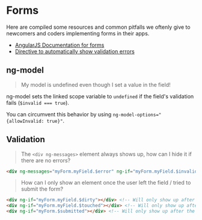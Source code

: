 # Forms

Here are compiled some resources and common pitfalls we oftenly give to newcomers and coders implementing forms in their apps.

- [AngularJS Documentation for forms](https://docs.angularjs.org/guide/forms)
- [Directive to automatically show validation errors](https://docs.angularjs.org/api/ngMessages/directive/ngMessages)

## ng-model

> My model is undefined even though I set a value in the field!

ng-model sets the linked scope variable to `undefined` if the field's validation fails (`$invalid === true`).

You can circumvent this behavior by using `ng-model-options="{allowInvalid: true}"`.

## Validation

> The `<div ng-messages>` element always shows up, how can I hide it if there are no errors?

```html
<div ng-messages="myForm.myField.$error" ng-if="myForm.myField.$invalid"></div>
```

> How can I only show an element once the user left the field / tried to submit the form?

```html
<div ng-if="myForm.myField.$dirty"></div> <!-- Will only show up after the field's value has been changed -->
<div ng-if="myForm.myField.$touched"></div> <!-- Will only show up after the field has been focused then unfocused -->
<div ng-if="myForm.$submitted"></div> <!-- Will only show up after the user tried to submit the form -->
```